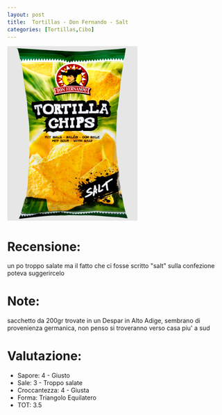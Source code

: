 ```yaml
---
layout: post
title:  Tortillas - Don Fernando - Salt
categories: [Tortillas,Cibo]
---
```


<img src="../images/tortillas/don-fernando.png"  width="300">

# Recensione:

un po troppo salate ma il fatto che ci fosse scritto "salt" sulla confezione poteva suggerircelo

# Note:

sacchetto da 200gr
trovate in un Despar in Alto Adige, sembrano di provenienza germanica, non penso si troveranno verso casa piu' a sud

# Valutazione:

- Sapore: 4 - Giusto
- Sale: 3 - Troppo salate
- Croccantezza: 4 - Giusta
- Forma: Triangolo Equilatero
- TOT: 3.5
